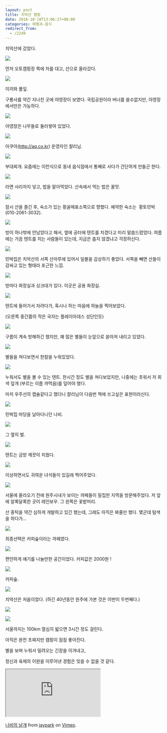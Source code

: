```yaml
---
layout: post
title: 치악산 캠핑
date: 2010-10-18T13:06:27+00:00
categories: 여행과-음식
redirect_from:
  - /2249
---
```


 

치악산에 갔었다.

![ ](/assets/media/uploads_1_cfile6.uf.1921E0104CBC3F7111357D.jpg)

먼저 오토캠핑장 쪽에 차를 대고, 산으로 올라갔다.

![ ](/assets/media/uploads_1_cfile1.uf.1121E0104CBC3F72121CD1.jpg)

이끼와 풀잎.

구룡사를 약간 지나친 곳에 야영장이 보였다. 국립공원이라 버너를 쓸수없지만, 야영장에서만은 가능하다.

![ ](/assets/media/uploads_1_cfile4.uf.1321E0104CBC3F721458CB.jpg)

야영장은 나무들로 둘러쌓여 있었다.

![ ](/assets/media/uploads_1_cfile26.uf.1521E0104CBC3F7315A9EE.jpg)

아쿠아(http://aq.co.kr) 운영자인 챨리님.

![ ](/assets/media/uploads_1_cfile5.uf.1621E0104CBC3F73168B5C.jpg)

부대찌개. 요즘에는 이런식으로 동네 음식점에서 통째로 사다가 간단하게 만들곤 한다.

![ ](/assets/media/uploads_1_cfile23.uf.1821E0104CBC3F74177DCA.jpg)

라면 사리까지 넣고, 밥을 말아먹었다. 산속에서 먹는 밥은 꿀맛.

![ ](/assets/media/uploads_1_cfile24.uf.137CE1334CBC41670FDAD8.jpg)

잠시 산을 즐긴 후, 숙소가 있는 황골매표소쪽으로 향했다. 예약한 숙소는  황토민박(010-2061-3032).

![ ](/assets/media/uploads_1_cfile9.uf.2021E0104CBC3F761ACE5B.jpg)

방이 하나밖에 안남았다고 해서, 옆에 공터에 텐트를 치겠다고 미리 말씀드렸었다. 여름에는 가끔 텐트를 치는 사람들이 있는데, 지금은 춥지 않겠냐고 걱정하신다.

![ ](/assets/media/uploads_1_cfile1.uf.1121E0104CBC3F761B821C.jpg)

민박집은 치악산의 서쪽 산마루에 있어서 일몰을 감상하기 좋았다. 서쪽을 빼면 산들이 감싸고 있는 형태라 포근한 느낌.

![ ](/assets/media/uploads_1_cfile23.uf.1321E0104CBC3F771C199A.jpg)

방마다 화장실과 싱크대가 있다. 이곳은 공용 화장실.

![ ](/assets/media/uploads_1_cfile4.uf.1421E0104CBC3F771D5B13.jpg)

텐트에 들어가서 자려다가, 혹시나 하는 마음에 하늘을 찍어보았다.

(오른쪽 중간쯤의 작은 국자는 플레이아데스 성단인듯)

![ ](/assets/media/uploads_1_cfile29.uf.1521E0104CBC3F771E4C6C.jpg)

구름이 계속 방해하긴 했지만, 꽤 많은 별들이 눈앞으로 쏟아져 내리고 있었다.

![ ](/assets/media/uploads_1_cfile6.uf.1721E0104CBC3F781FE2BD.jpg)

별들을 쳐다보면서 한참을 누워있었다.

![ ](/assets/media/uploads_1_cfile3.uf.1621E0104CBC3F7820989A.jpg)

누워서도 별을 볼 수 있는 텐트. 한시간 정도 별을 쳐다보았지만, 나중에는 추워서 저 회색 덮개 (부르는 이름 까먹음)를 덮어야 했다.

마치 우주선의 캡슐같다고 했더니 챨리님이 다음번 책에 쓰고싶은 표현이라신다.

![ ](/assets/media/uploads_1_cfile29.uf.1721E0104CBC3F7821D516.jpg)

민박집 마당을 날아다니던 나비.

![ ](/assets/media/uploads_1_cfile6.uf.1921E0104CBC3F79227BE2.jpg)

그 옆의 벌.

![ ](/assets/media/uploads_1_cfile8.uf.1221E0104CBC3F7B264146.jpg)

텐트는 금방 깨끗이 치웠다.

![ ](/assets/media/uploads_1_cfile30.uf.1421E0104CBC3F7C27E91B.jpg)

이상하면서도 귀여운 녀석들이 있길래 찍어주었다.

![ ](/assets/media/uploads_1_cfile7.uf.1521E0104CBC3F7C28A6CE.jpg)

서울에 올라오기 전에 원주시내가 보이는 까페들이 밀집한 지역을 방문해주었다. 저 앞에 알록달록한 곳이 레인보우. 그 왼쪽은 꽃밭머리.

산 중턱을 약간 심하게 개발하고 있긴 했는데, 그래도 아직은 봐줄만 했다. 몇군데 탐색을 하다가...

![ ](/assets/media/uploads_1_cfile6.uf.1521E0104CBC3F7D2AD6D6.jpg)

최종선택은 커피숲이라는 까페였다.

![ ](/assets/media/uploads_1_cfile24.uf.1621E0104CBC3F7D2BC4E4.jpg)

편안하게 얘기를 나눌만한 공간이었다. 커피값은 2000원 !

![ ](/assets/media/uploads_1_cfile2.uf.1821E0104CBC3F7E2C3C18.jpg)

커피숲.

![ ](/assets/media/uploads_1_cfile6.uf.1921E0104CBC3F7E2D47A2.jpg)

치악산은 처음이었다. (하긴 40년동안 원주에 가본 것은 이번이 두번째다.)

![ ](/assets/media/uploads_1_cfile28.uf.2021E0104CBC3F7E2E4398.jpg)

![ ](/assets/media/uploads_1_cfile6.uf.1121E0104CBC3F7E2FDDB4.jpg)

서울까지는 100km 열심히 밟으면 3시간 정도 걸린다.

아직은 완전 초짜지만 캠핑이 점점 좋아진다.

별을 보며 누워서 밀려오는 긴장을 이겨내고,

정신과 육체의 이완을 이루어낸 경험은 잊을 수 없을 것 같다.

<iframe src="http://player.vimeo.com/video/15913161" frame ></iframe>

<a href="http://vimeo.com/15913161">나비의 날개</a> from <a href="http://vimeo.com/user4986789">jaypark</a> on <a href="http://vimeo.com">Vimeo</a>.


<div id=comments>
</div>
